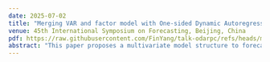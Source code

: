 ```yaml
---
date: 2025-07-02
title: "Merging VAR and factor model with One-sided Dynamic Autoregressive Principal Components"
venue: 45th International Symposium on Forecasting, Beijing, China
pdf: https://raw.githubusercontent.com/FinYang/talk-odarpc/refs/heads/main/talk-odarpc.pdf
abstract: "This paper proposes a multivariate model structure to forecast high-dimensional time series. The model extracts components as linear combinations of the time series present and past values. The components follow autoregressive processes and are called One-sided Dynamic Autoregressive Principal Components. They contain signals useful for forecasting that are shared across time series. The original time series are then reconstructed from the fitted component values. This model contains three stages of transmission of information: from the time series to the components, from the components to the components' future, and from the components back to the original time series. The effects of these stages are captured by different sets of parameters, which are estimated by minimising reconstruction error. Special cases of this general specification cover a range of models including constrained Vector Autoregression and factor models. Forecasting performance is examined using simulation and empirical applications."
---
```



